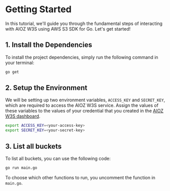 # Getting Started

In this tutorial, we'll guide you through the fundamental steps of interacting with AIOZ W3S using AWS S3 SDK for Go. Let's get started!

## 1. Install the Dependencies

To install the project dependencies, simply run the following command in your terminal:

```bash
go get
```

## 2. Setup the Environment

We will be setting up two environment variables, `ACCESS_KEY` and `SECRET_KEY`, which are required to access the AIOZ W3S service. Assign the values of these variables to the values of your credential that you created in the [AIOZ W3S dashboard](https://dashboard-beta.aioz.storage/access).

```bash
export ACCESS_KEY=<your-access-key>
export SECRET_KEY=<your-secret-key>
```

## 3. List all buckets

To list all buckets, you can use the following code:

```bash
go run main.go
```

To choose which other functions to run, you uncomment the function in `main.go`.
